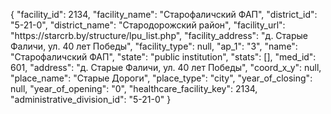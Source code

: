 {
    "facility_id": 2134,
    "facility_name": "Старофаличский ФАП",
    "district_id": "5-21-0",
    "district_name": "Стародорожский район",
    "facility_url": "https:\/\/starcrb.by\/structure\/lpu_list.php",
    "facility_address": "д. Старые Фаличи, ул. 40 лет Победы",
    "facility_type": null,
    "ap_1": "3",
    "name": "Старофаличский ФАП",
    "state": "public institution",
    "stats": [],
    "med_id": 601,
    "address": "д. Старые Фаличи, ул. 40 лет Победы",
    "coord_x_y": null,
    "place_name": "Старые Дороги",
    "place_type": "city",
    "year_of_closing": null,
    "year_of_opening": "0",
    "healthcare_facility_key": 2134,
    "administrative_division_id": "5-21-0"
}
